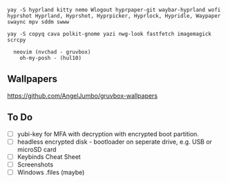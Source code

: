 
```
yay -S hyprland kitty nemo Wlogout hyprpaper-git waybar-hyprland wofi hyprshot Hyprland, Hyprshot, Hyprpicker, Hyprlock, Hypridle, Waypaper swaync mpv sddm swww
```

```
yay -S copyq cava polkit-gnome yazi nwg-look fastfetch imagemagick scrcpy
```
 
```
  neovim (nvchad - gruvbox)
    oh-my-posh - (hul10)
```
## Wallpapers

https://github.com/AngelJumbo/gruvbox-wallpapers

## To Do
- [ ] yubi-key for MFA with decryption with encrypted boot partition.
- [ ] headless encrypted disk - bootloader on seperate drive, e.g. USB or microSD card
- [ ] Keybinds Cheat Sheet
- [ ] Screenshots
- [ ] Windows .files (maybe) 
